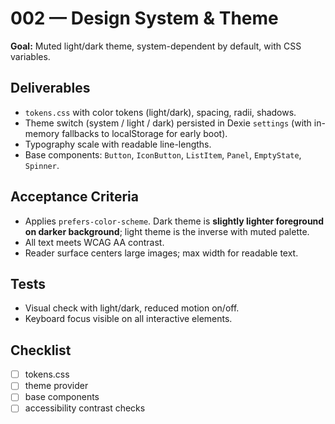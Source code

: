 # 002 — Design System & Theme

**Goal:** Muted light/dark theme, system-dependent by default, with CSS variables.

## Deliverables

- `tokens.css` with color tokens (light/dark), spacing, radii, shadows.
- Theme switch (system / light / dark) persisted in Dexie `settings` (with in-memory fallbacks to localStorage for early boot).
- Typography scale with readable line-lengths.
- Base components: `Button`, `IconButton`, `ListItem`, `Panel`, `EmptyState`, `Spinner`.

## Acceptance Criteria

- Applies `prefers-color-scheme`. Dark theme is **slightly lighter foreground on darker background**; light theme is the inverse with muted palette.
- All text meets WCAG AA contrast.
- Reader surface centers large images; max width for readable text.

## Tests

- Visual check with light/dark, reduced motion on/off.
- Keyboard focus visible on all interactive elements.

## Checklist

- [ ] tokens.css
- [ ] theme provider
- [ ] base components
- [ ] accessibility contrast checks
